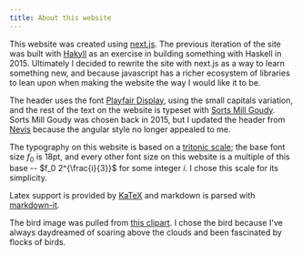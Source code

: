 ```yaml
---
title: About this website
---
```


This website was created using [next.js](https://nextjs.org/). The previous iteration
of the site was built with [Hakyll](https://jaspervdj.be/hakyll/) as an exercise
in building something with Haskell in 2015. Ultimately I decided to rewrite the
site with next.js as a way to learn something new, and because javascript has
a richer ecosystem of libraries to lean upon when making the website the way I
would like it to be.

The header uses the font [Playfair Display](https://www.fontsquirrel.com/fonts/playfair-display),
using the small capitals variation, and the rest of the text on the website is
typeset with [Sorts Mill Goudy](https://www.fontsquirrel.com/fonts/sorts-mill-goudy).
Sorts Mill Goudy was chosen back in 2015, but I updated the header from [Nevis](https://www.fontspace.com/nevis-font-f14902)
because the angular style no longer appealed to me.

The typography on this website is based on a [tritonic scale](http://spencermortensen.com/articles/typographic-scale/);
the base font size $f_0$ is $18$pt, and every other font size on this website is a
multiple of this base -- $f_0 2^{\frac{i}{3}}$ for some integer $i$. I chose this
scale for its simplicity.

Latex support is provided by [KaTeX](https://katex.org/) and markdown is parsed
with [markdown-it](https://github.com/markdown-it/markdown-it). 

The bird image was pulled from [this clipart](http://clipart-library.com/clipart/M8iAE6yca.htm).
I chose the bird because I've always daydreamed of soaring above the clouds and
been fascinated by flocks of birds.